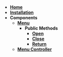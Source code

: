 - __[Home](Home)__
- __[Installation](Installation)__
- __Components__
    - __[Menu](Menu)__
        - __Public Methods__
            - __[Open](Menu.Open)__
            - __[Close](Menu.Close)__
            - __[Return](Menu.Return)__
    - __[Menu Controller](MenuController)__